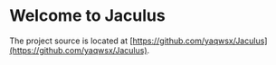 # Welcome to Jaculus

The project source is located at
[https://github.com/yaqwsx/Jaculus](https://github.com/yaqwsx/Jaculus).
